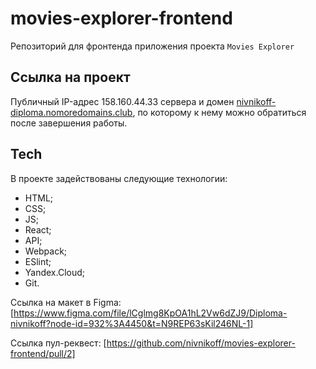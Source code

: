 # movies-explorer-frontend
Репозиторий для фронтенда приложения проекта `Movies Explorer`

## Ссылка на проект
Публичный IP-адрес 158.160.44.33 сервера и домен [nivnikoff-diploma.nomoredomains.club](nivnikoff-diploma.nomoredomains.club), по которому к нему можно обратиться после завершения работы.

## Tech
В проекте задействованы следующие технологии:

* HTML;
* CSS;
* JS;
* React;
* API;
* Webpack;
* ESlint;
* Yandex.Cloud;
* Git.

Ссылка на макет в Figma: [https://www.figma.com/file/lCglmg8KpOA1hL2Vw6dZJ9/Diploma-nivnikoff?node-id=932%3A4450&t=N9REP63sKil246NL-1]

Ссылка пул-реквест: [https://github.com/nivnikoff/movies-explorer-frontend/pull/2]